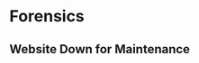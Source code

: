 # Forensics

## Website Down for Maintenance
<!---
# Let's Capture
## Description
Here is a wireshark recording of the session.
Can you find out the flag which was exchanged?

+ We are given a wireshark capture which we can view using wireshark.
+ Seeing the packets we can notice that it contains a telnet communication.
+ We can follow the telnet TCP stream and we can see the data which was exchanged.
    <img src = "./wire.PNG" alt = "" />
+ From the screenshot we can see that the characters are repeated this is due to the very nature telnet was built on.
+ Eliminating the extras gives us the flag.

# A Friend
## Description
My friend has been acting a little weird lately. He sent me a weird message. 
Can you figure out what's up?

+ We receive a corrupt zip file, when we try to extract is normally we can see only the .docx file.
+ We then have to examine the headers of the zip file, we can do that using binwalk.
    <img src = "./bin1.PNG" alt=""/>
+ We can see that they are other files included as well.
+ We extract these files using binwalk
    <img src = "./bin2.PNG" alt=""/>
+ We can then see the below folder.
    <img src = "./bin3.PNG" alt=""/>
+ Exploring the folder one can find the flag in the .png file.

# Ramp Cat
## Description
Alright. 
We got a picture of ramp cat. 
But we can't find him. 
Find out where he lives for us please?

+ We are given a png file. The image contains the cat in a building. This gives us clue that we need to find this building.
+ We check the metadata of the file using the command  `$ exiftool filename`.
+ We can find the GPS coordinates from the metadata.
+ Converting the coordinates which are in degrees to decimal and we use this decimal coordinates to locate the cat.
+ The GPS point to a building called `Koneko` which is in fact the flag.

# Lost Flash Drive
## Description
I found a flash drive in the street...

+ We are given a file, in order to figure out what it is we use the command `$ file lost_drive`.
    + It will show its a dos/mbr partition.
    + we cant mount directly because of MBR, we have to find offset.
+ We then use the command `$ fdisk -l lost_drive`
    + Start position is 2 and sector size is 512 so we can get offset as 2*512 = 1024.
+ We then create the mounting directory with the command   `$ mkdir /mnt/windows`.
    + This makes a windows folder to mount in.
+ We finally mount it with the command `$ mount -o loop,offset=1024 lost_drive /mnt/windows`.
    + Then navigate to mnt/windows and see the folders and files, extract a zip called passwords and the flag is in it. 

# pdfcrypt
## Description
Hmm.... this PDF file is encrypted. I can't open it... Can you?

+ We are provided with a password protected pdf.
+ We can use johntheripper to unlock this pdf.
+ We first convert the pdf to a hash by the command `$ pdf2john.pl pdfname > pdfname.hash`
+ We then crack this hash using johntheripper `$ john pdfname.hash`.
+ We can provide our custom wordlist as well with the flag --wordlist.
+ Once cracked we can see the password and use that password to open the pdf.
+ Alternately one can visit the site [ilovepdf](https://www.ilovepdf.com/) and uploading the pdf to get the decrypted version.

--->